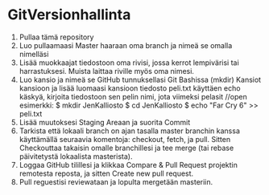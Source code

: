 # GitVersionhallinta

1. Pullaa tämä repository
2. Luo pullaamaasi Master haaraan oma branch ja nimeä se omalla nimelläsi
3. Lisää muokkaajat tiedostoon oma rivisi, jossa kerrot lempivärisi tai harrastuksesi. Muista laittaa riville myös oma nimesi.
4. Luo kansio ja nimeä se GitHub tunnuksellasi Git Bashissa (mkdir) Kansiot kansioon ja lisää luomaasi kansioon tiedosto peli.txt käyttäen echo käskyä, kirjoita tiedostoon sen pelin nimi, jota viimeksi pelasit //open esimerkki:  $ mkdir JenKalliosto $ cd JenKalliosto $ echo "Far Cry 6" >> peli.txt
5. Lisää muutoksesi Staging Areaan ja suorita Commit
6. Tarkista että lokaali branch on ajan tasalla master branchin kanssa käyttämällä seuraavia komentoja: checkout, fetch, ja pull. Sitten Checkouttaa takaisin omalle branchillesi ja tee merge (tai rebase päivitetystä lokaalista masterista).
7. Loggaa GitHub tilillesi ja klikkaa Compare & Pull Request projektin remotesta reposta, ja sitten Create new pull request.
8. Pull reguestisi reviewataan ja lopulta mergetään masteriin.
